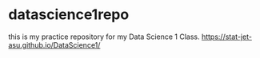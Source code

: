 # datascience1repo
this is my practice repository for my Data Science 1 Class.
https://stat-jet-asu.github.io/DataScience1/
